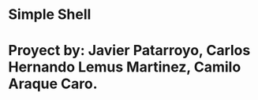 Simple Shell
=======
# Proyect by: Javier Patarroyo, Carlos Hernando Lemus Martinez, Camilo Araque Caro.
